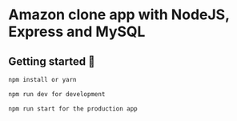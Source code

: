 # Amazon clone app with NodeJS, Express and MySQL

## Getting started :pushpin:

```bash
npm install or yarn

npm run dev for development

npm run start for the production app

```

